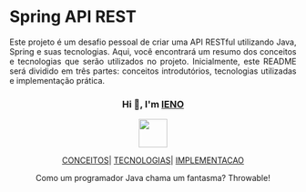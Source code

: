 # Spring API REST

<p align="justify"> Este projeto é um desafio pessoal de criar uma API RESTful utilizando Java, Spring e suas tecnologias. Aqui, você encontrará um resumo dos conceitos e tecnologias que serão utilizados no projeto. Inicialmente, este README será dividido em três partes: conceitos introdutórios, tecnologias utilizadas e implementação prática.</p>


<div align="center">
    <h3>Hi 👋, I'm <a href="https://github.com/girlenolima">lENO</a></h3>
 <p align="center">
        <a href="https://longtao.fun">
            <img src="cat.webp" width="50"/>
        </a>
    </p>
    <p align="center">
        <a href="https://github.com/girlenolima/spring-api-rest-ud/blob/main/CONCEITOS.md"><span>CONCEITOS</span></a>|
        <a href="https://github.com/girlenolima/spring-api-rest-ud/blob/main/CONCEITOS.md"><span>TECNOLOGIAS</span></a>|
          <a href="https://github.com/girlenolima/spring-api-rest-ud/blob/main/CONCEITOS.md"><span>IMPLEMENTACAO</span></a>
    </p>
    <p> Como um programador Java chama um fantasma? Throwable! </p>

</div>
